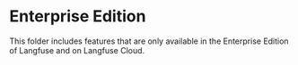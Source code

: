 # Enterprise Edition

This folder includes features that are only available in the Enterprise Edition of Langfuse and on Langfuse Cloud.
